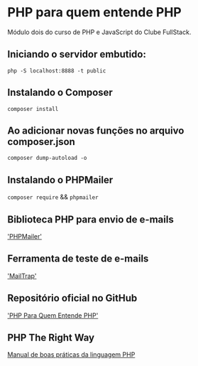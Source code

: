 # PHP para quem entende PHP

Módulo dois do curso de PHP e JavaScript do Clube FullStack.

## Iniciando o servidor embutido:

`php -S localhost:8888 -t public`

## Instalando o Composer

`composer install`

## Ao adicionar novas funções no arquivo composer.json

`composer dump-autoload -o`

## Instalando o PHPMailer

`composer require` && `phpmailer`

## Biblioteca PHP para envio de e-mails

['PHPMailer'](https://github.com/PHPMailer/PHPMailer)

## Ferramenta de teste de e-mails

['MailTrap'](https://mailtrap.io/)

## Repositório oficial no GitHub

['PHP Para Quem Entende PHP'](https://github.com/aleduca/curso-php-para-quem-entende-php/tree/master)

## PHP The Right Way

[Manual de boas práticas da linguagem PHP](https://phptherightway.com/)



